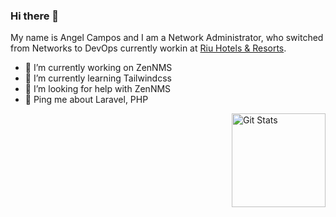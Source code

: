 ### Hi there 👋

My name is Angel Campos and I am a Network Administrator, who switched from Networks to DevOps currently workin at [Riu Hotels & Resorts](https://www.riu.com).

- 🔭 I’m currently working on ZenNMS
- 🌱 I’m currently learning Tailwindcss
- 🤔 I’m looking for help with ZenNMS
- 💬 Ping me about Laravel, PHP

<a href="https://github.com/angelcamposm">
  <img alt="Git Stats" src="https://github-readme-stats.vercel.app/api?username=angelcamposm&show_icons=true" align="right" height="150" />
</a>

